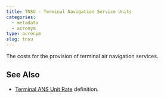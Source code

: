 ```yaml
---
title: TNSU - Terminal Navigation Service Units
categories:
  - metadata
  - acronym
type: acronym
slug: tnsu
---
```


The costs for the provision of terminal air navigation services.

## See Also

* [Terminal ANS Unit Rate][tur] definition.


[tur]: /reference/definition/terminal-ans-unit-rate/ "Terminal ANS Unit Rate definition"
